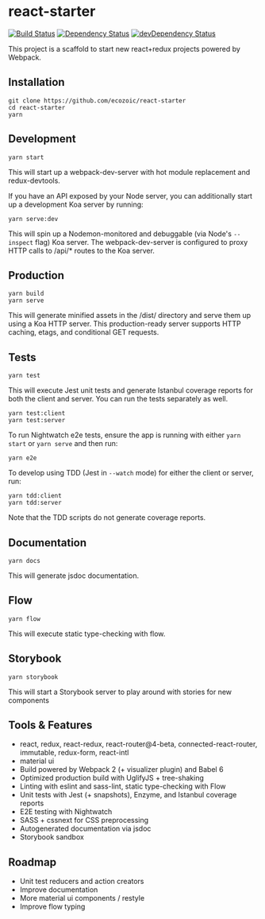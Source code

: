 # react-starter
[![Build Status](https://travis-ci.org/ecozoic/react-starter.svg?branch=master)](https://travis-ci.org/ecozoic/react-starter) [![Dependency Status](https://david-dm.org/ecozoic/react-starter.svg)](https://david-dm.org/ecozoic/react-starter) [![devDependency Status](https://david-dm.org/ecozoic/react-starter/dev-status.png)](https://david-dm.org/ecozoic/react-starter?type=dev)

This project is a scaffold to start new react+redux projects powered by Webpack.

## Installation
```
git clone https://github.com/ecozoic/react-starter
cd react-starter
yarn
```

## Development
```
yarn start
```

This will start up a webpack-dev-server with hot module replacement and redux-devtools.

If you have an API exposed by your Node server, you can additionally start up a development Koa server by running:
```
yarn serve:dev
```

This will spin up a Nodemon-monitored and debuggable (via Node's ```--inspect``` flag) Koa server. The webpack-dev-server is configured to proxy HTTP calls to /api/* routes to the Koa server.

## Production
```
yarn build
yarn serve
```

This will generate minified assets in the /dist/ directory and serve them up using a Koa HTTP server. This production-ready server supports HTTP caching, etags, and conditional GET requests.

## Tests
```
yarn test
```

This will execute Jest unit tests and generate Istanbul coverage reports for both the client and server. You can run the tests separately as well.
```
yarn test:client
yarn test:server
```

To run Nightwatch e2e tests, ensure the app is running with either ```yarn start``` or ```yarn serve``` and then run:
```
yarn e2e
```

To develop using TDD (Jest in ```--watch``` mode) for either the client or server, run:
```
yarn tdd:client
yarn tdd:server
```
Note that the TDD scripts do not generate coverage reports.

## Documentation
```
yarn docs
```

This will generate jsdoc documentation.

## Flow
```
yarn flow
```

This will execute static type-checking with flow.

## Storybook
```
yarn storybook
```

This will start a Storybook server to play around with stories for new components

## Tools & Features
* react, redux, react-redux, react-router@4-beta, connected-react-router, immutable, redux-form, react-intl
* material ui
* Build powered by Webpack 2 (+ visualizer plugin) and Babel 6
* Optimized production build with UglifyJS + tree-shaking
* Linting with eslint and sass-lint, static type-checking with Flow
* Unit tests with Jest (+ snapshots), Enzyme, and Istanbul coverage reports
* E2E testing with Nightwatch
* SASS + cssnext for CSS preprocessing
* Autogenerated documentation via jsdoc
* Storybook sandbox

## Roadmap
* Unit test reducers and action creators
* Improve documentation
* More material ui components / restyle
* Improve flow typing